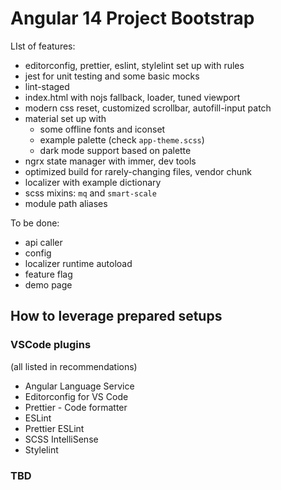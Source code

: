 # Angular 14 Project Bootstrap

LIst of features:

- editorconfig, prettier, eslint, stylelint set up with rules
- jest for unit testing and some basic mocks
- lint-staged
- index.html with nojs fallback, loader, tuned viewport
- modern css reset, customized scrollbar, autofill-input patch
- material set up with
  - some offline fonts and iconset
  - example palette (check `app-theme.scss`)
  - dark mode support based on palette
- ngrx state manager with immer, dev tools
- optimized build for rarely-changing files, vendor chunk
- localizer with example dictionary
- scss mixins: `mq` and `smart-scale`
- module path aliases

To be done:

- api caller
- config
- localizer runtime autoload
- feature flag
- demo page

## How to leverage prepared setups

### VSCode plugins

(all listed in recommendations)

- Angular Language Service
- Editorconfig for VS Code
- Prettier - Code formatter
- ESLint
- Prettier ESLint
- SCSS IntelliSense
- Stylelint

### TBD
